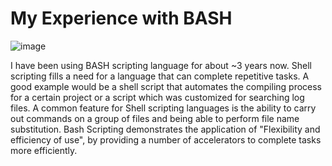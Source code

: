 # My Experience with BASH
![image](https://user-images.githubusercontent.com/68124971/206930406-6ce6d816-3b5a-483d-9de5-ce9bb48a1a36.png)

I have been using BASH scripting language for about ~3 years now. Shell scripting fills a need for a language that can complete repetitive tasks. A good example would be a shell script that automates the compiling process for a certain project or a script which was customized for searching log files. A common feature for Shell scripting languages is the ability to carry out commands on a group of files and being able to perform file name substitution. Bash Scripting demonstrates the application of "Flexibility and efficiency of use", by providing a number of accelerators to complete tasks more efficiently.   
